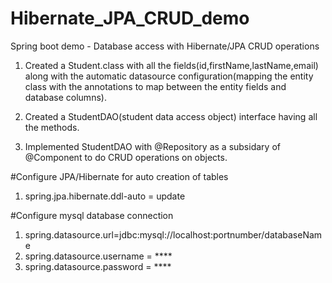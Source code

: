 # Hibernate_JPA_CRUD_demo
Spring boot demo - Database access with Hibernate/JPA CRUD operations

1. Created a Student.class with all the fields(id,firstName,lastName,email) along with the automatic datasource configuration(mapping the entity class with the annotations to map between the entity fields and database columns).

2. Created a StudentDAO(student data access object) interface having all the methods.

3. Implemented StudentDAO with @Repository as a subsidary of @Component to do CRUD operations on objects.

#Configure JPA/Hibernate for auto creation of tables
1. spring.jpa.hibernate.ddl-auto = update 

#Configure mysql database connection
1. spring.datasource.url=jdbc:mysql://localhost:portnumber/databaseName
2. spring.datasource.username = ****
3. spring.datasource.password = ****